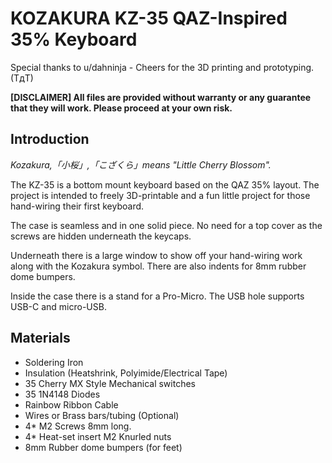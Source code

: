 # KOZAKURA KZ-35 QAZ-Inspired 35% Keyboard
Special thanks to u/dahninja - Cheers for the 3D printing and prototyping. (TдT)

**[DISCLAIMER]
All files are provided without warranty or any guarantee that they will work. Please proceed at your own risk.**

## Introduction
_Kozakura,「小桜」,「こざくら」means "Little Cherry Blossom"._

The KZ-35 is a bottom mount keyboard based on the QAZ 35% layout. The project is intended to freely 3D-printable and a fun little project for those hand-wiring their first keyboard.

The case is seamless and in one solid piece. No need for a top cover as the screws are hidden underneath the keycaps.

Underneath there is a large window to show off your hand-wiring work along with the Kozakura symbol. There are also indents for 8mm rubber dome bumpers.

Inside the case there is a stand for a Pro-Micro. The USB hole supports USB-C and micro-USB.

## Materials
- Soldering Iron
- Insulation (Heatshrink, Polyimide/Electrical Tape)
- 35 Cherry MX Style Mechanical switches
- 35 1N4148 Diodes
- Rainbow Ribbon Cable
- Wires or Brass bars/tubing (Optional)
- 4* M2 Screws 8mm long.
- 4* Heat-set insert M2 Knurled nuts
- 8mm Rubber dome bumpers (for feet)

